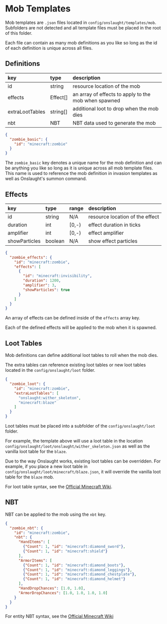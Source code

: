 # Mob Templates

Mob templates are `.json` files located in `config/onslaught/templates/mob`. Subfolders are not detected and all template files must be placed in the root of this folder.

Each file can contain as many mob definitions as you like so long as the id of each definition is unique across all files.

## Definitions

key | type | description
:---|:---|:---
id              | string   | resource location of the mob
effects         | Effect[] | an array of effects to apply to the mob when spawned
extraLootTables | string[] | additional loot to drop when the mob dies
nbt             | NBT      | NBT data used to generate the mob

```json
{
  "zombie_basic": {
    "id": "minecraft:zombie"
  }
}
```

The `zombie_basic` key denotes a unique name for the mob definition and can be anything you like so long as it is unique across all mob template files. This name is used to reference the mob definition in invasion templates as well as Onslaught's summon command. 

## Effects

key | type | range | description
:---|:---|:---|:---
id            | string  | N/A   | resource location of the effect
duration      | int     | [0,-) | effect duration in ticks
amplifier     | int     | [0,-) | effect amplifier
showParticles | boolean | N/A   | show effect particles

```json
{
  "zombie_effects": {
    "id": "minecraft:zombie",
    "effects": [
      {
        "id": "minecraft:invisibility",
        "duration": 1200,
        "amplifier": 3,
        "showParticles": true 
      }
    ]
  }
}
```

An array of effects can be defined inside of the `effects` array key.

Each of the defined effects will be applied to the mob when it is spawned.

## Loot Tables

Mob definitions can define additional loot tables to roll when the mob dies.

The extra tables can reference existing loot tables or new loot tables located in the `config/onslaught/loot` folder.

```json
{
  "zombie_loot": {
    "id": "minecraft:zombie",
    "extraLootTables": [
      "onslaught:wither_skeleton",
      "minecraft:blaze"
    ]
  }
}
```

Loot tables must be placed into a subfolder of the `config/onslaught/loot` folder.

For example, the template above will use a loot table in the location `config/onslaught/loot/onslaught/wither_skeleton.json` as well as the vanilla loot table for the `blaze`.

Due to the way Onslaught works, existing loot tables can be overridden. For example, if you place a new loot table in `config/onslaught/loot/minecraft/blaze.json`, it will override the vanilla loot table for the `blaze` mob.

For loot table syntax, see the [Official Minecraft Wiki](https://minecraft.gamepedia.com/Loot_table).

## NBT

NBT can be applied to the mob using the `nbt` key.

```json
{
  "zombie_nbt": {
    "id": "minecraft:zombie",
    "nbt": {
      "HandItems": [
        {"Count": 1, "id": "minecraft:diamond_sword"},
        {"Count": 1, "id": "minecraft:shield"}
      ],
      "ArmorItems": [
        {"Count": 1, "id": "minecraft:diamond_boots"},
        {"Count": 1, "id": "minecraft:diamond_leggings"},
        {"Count": 1, "id": "minecraft:diamond_chestplate"},
        {"Count": 1, "id": "minecraft:diamond_helmet"}
      ],
      "HandDropChances": [1.0, 1.0],
      "ArmorDropChances": [1.0, 1.0, 1.0, 1.0]
    }
  }
}
```

For entity NBT syntax, see the [Official Minecraft Wiki](https://minecraft.gamepedia.com/Tutorials/Command_NBT_tags#Entities)